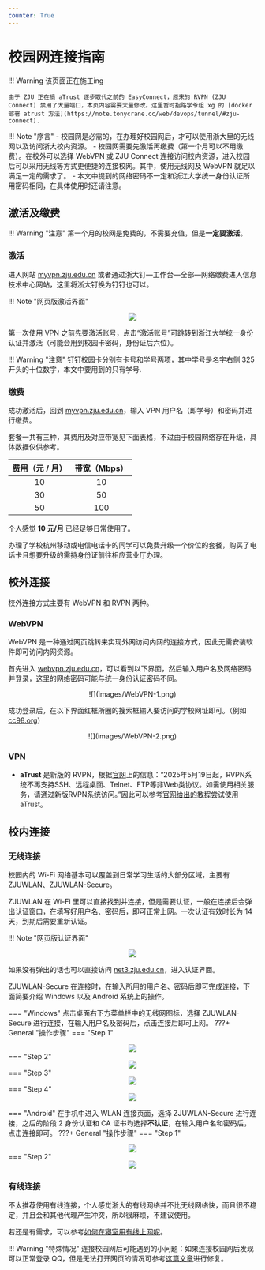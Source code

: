 ```yaml
---
counter: True
---
```


# 校园网连接指南

!!! Warning
    该页面正在施工ing

    由于 ZJU 正在搞 aTrust 逐步取代之前的 EasyConnect，原来的 RVPN (ZJU Connect) 禁用了大量端口，本页内容需要大量修改。这里暂时指路学爷组 xg 的 [docker 部署 atrust 方法](https://note.tonycrane.cc/web/devops/tunnel/#zju-connect).

!!! Note "序言"
    - 校园网是必需的，在办理好校园网后，才可以使用浙大里的无线网以及访问浙大校内资源。
    - 校园网需要先激活再缴费（第一个月可以不用缴费）。在校外可以选择 WebVPN 或 ZJU Connect 连接访问校内资源，进入校园后可以采用无线等方式更便捷的连接校网。其中，使用无线网及 WebVPN 就足以满足一定的需求了。
    - 本文中提到的网络密码不一定和浙江大学统一身份认证所用密码相同，在具体使用时还请注意。

## 激活及缴费

!!! Warning "注意"
    第一个月的校网是免费的，不需要充值，但是**一定要激活**。

### 激活

进入网站 [myvpn.zju.edu.cn](https://myvpn.zju.edu.cn/) 或者通过浙大钉—工作台—全部—网络缴费进入信息技术中心网站，这里将浙大钉换为钉钉也可以。

!!! Note "网页版激活界面"
    <center>![](images/activate.png)</center>

第一次使用 VPN 之前先要激活账号，点击“激活账号”可跳转到浙江大学统一身份认证并激活（可能会用到校园卡密码，身份证后六位）。

!!! Warning "注意"
    钉钉校园卡分别有卡号和学号两项，其中学号是名字右侧 325 开头的十位数字，本文中要用到的只有学号.

### 缴费

成功激活后，回到 [myvpn.zju.edu.cn](https://myvpn.zju.edu.cn/)，输入 VPN 用户名（即学号）和密码并进行缴费。

套餐一共有三种，其费用及对应带宽见下面表格，不过由于校园网络存在升级，具体数据仅供参考。

|费用（元 / 月）|带宽（Mbps）|
|:---:|:---:|
| 10 | 10 |
| 30 | 50 |
| 50 | 100|

个人感觉 **10 元/月** 已经足够日常使用了。 

办理了学校杭州移动或电信电话卡的同学可以免费升级一个价位的套餐，购买了电话卡且想要升级的需持身份证前往相应营业厅办理。 

## 校外连接

校外连接方式主要有 WebVPN 和 RVPN 两种。

### WebVPN

WebVPN 是一种通过网页跳转来实现外网访问内网的连接方式，因此无需安装软件即可访问内网资源。

首先进入 [webvpn.zju.edu.cn](https://webvpn.zju.edu.cn/)，可以看到以下界面，然后输入用户名及网络密码并登录，这里的网络密码可能与统一身份认证密码不同。

<center>![](images/WebVPN-1.png)</center>

成功登录后，在以下界面红框所圈的搜索框输入要访问的学校网址即可。（例如 [cc98.org](https://www.cc98.org/)）

<center>![](images/WebVPN-2.png)</center>


### VPN
<!-- ### RVPN

- **ZJU Connect** 是**比较推荐**的一种校外连接方式，具体安装可以参考 [cc98 的这篇文章](https://www.cc98.org/topic/5704061)，这里需要先连上校网才能查看，推荐先用 WebVPN 连接校网查看。其在 GitHub 上的开源项目为 [ZJU Connect](https://github.com/Mythologyli/zju-connect)，这个软件在 Windows 系统上还有方便操作 GUI 的版本 [ZJU Connect for Windows](https://github.com/mythologyli/zju-connect-for-Windows)，是非常推荐使用的。

- **EasyConnect** 是一种较为简单但是**不太推荐**的连接方式，其存在诸多弊端。若感兴趣，可以参考 [EasyConnect 的使用方法](https://mp.weixin.qq.com/s/uAjXZqi7Oi7oTmtJGVdtMA)。 -->

- **aTrust** 是新版的 RVPN，根据[官网](https://zuits.zju.edu.cn/_t2014/2021/0615/c49798a2395843/page.psp)上的信息：“2025年5月19日起，RVPN系统不再支持SSH、远程桌面、Telnet、FTP等非Web类协议。如需使用相关服务，请通过新版RVPN系统访问。”因此可以参考[官网给出的教程](https://zuits.zju.edu.cn/_upload/article/files/4c/f2/dce9497346f385227e317912d3e0/385076f5-0101-4797-ba37-8a8b388aea31.pdf)尝试使用 aTrust。

## 校内连接

### 无线连接

校园内的 Wi-Fi 网络基本可以覆盖到日常学习生活的大部分区域，主要有 ZJUWLAN、ZJUWLAN-Secure。

ZJUWLAN 在 Wi-Fi 里可以直接找到并连接，但是需要认证，一般在连接后会弹出认证窗口，在填写好用户名、密码后，即可正常上网。一次认证有效时长为 14 天，到期后需要重新认证。

!!! Note "网页版认证界面"
    <center>![](images/net3_zju.png)</center>

如果没有弹出的话也可以直接访问 [net3.zju.edu.cn](http://net3.zju.edu.cn)，进入认证界面。

ZJUWLAN-Secure 在连接时，在输入所用的用户名、密码后即可完成连接，下面简要介绍 Windows 以及 Android 系统上的操作。

=== "Windows"
    点击桌面右下方菜单栏中的无线网图标，选择 ZJUWLAN-Secure 进行连接，在输入用户名及密码后，点击连接后即可上网。
    ???+ General "操作步骤"
        === "Step 1"
            <center>![](images/ZJUWLAN-Secure-Windows-1.png)</center>
        === "Step 2"
            <center>![](images/ZJUWLAN-Secure-Windows-2.png)</center>
        === "Step 3"
            <center>![](images/ZJUWLAN-Secure-Windows-3.png)</center>
        === "Step 4"
            <center>![](images/ZJUWLAN-Secure-Windows-4.png)</center>

=== "Android"
    在手机中进入 WLAN 连接页面，选择 ZJUWLAN-Secure 进行连接，之后的阶段 2 身份认证和 CA 证书均选择**不认证**，在输入用户名和密码后，点击连接即可。
    ???+ General "操作步骤"
        === "Step 1"
            <center>![](images/ZJUWLAN-Secure-Android-1.jpg)</center>
        === "Step 2"
            <center>![](images/ZJUWLAN-Secure-Android-2.jpg)</center>

### 有线连接

不太推荐使用有线连接，个人感觉浙大的有线网络并不比无线网络快，而且很不稳定，并且会和其他代理产生冲突，所以很麻烦，不建议使用。

若还是有需求，可以参考[如何在寝室用有线上网呢](assets/如何在寝室用有线上网呢.pdf)。

!!! Warning "特殊情况"
    连接校园网后可能遇到的小问题：如果连接校园网后发现可以正常登录 QQ，但是无法打开网页的情况可参考[这篇文章](https://mp.weixin.qq.com/s?mid=2649491759&sn=265e8378ad15aa5536c17c87c4e75272&idx=1&__biz=MjM5OTk0NTg3Mg==)进行修复。
